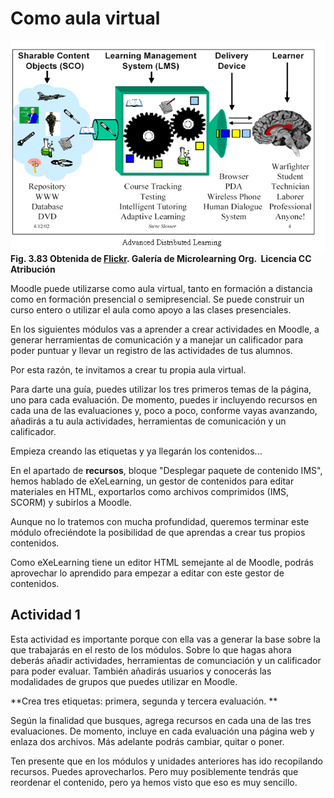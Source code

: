 
# Como aula virtual

![](https://raw.githubusercontent.com/catedu/curso-moodle/master/img/1371862876_d000792dbc_o.gif)
**Fig. 3.83 Obtenida de [Flickr](http://www.flickr.com/photos/13414078@N07/1371862876/sizes/o/in/photostream/). Galería de Microlearning Org.  Licencia CC Atribución**

Moodle puede utilizarse como aula virtual, tanto en formación a distancia como en formación presencial o semipresencial. Se puede construir un curso entero o utilizar el aula como apoyo a las clases presenciales.

En los siguientes módulos vas a aprender a crear actividades en Moodle, a generar herramientas de comunicación y a manejar un calificador para poder puntuar y llevar un registro de las actividades de tus alumnos.

Por esta razón, te invitamos a crear tu propia aula virtual.

Para darte una guía, puedes utilizar los tres primeros temas de la página, uno para cada evaluación. De momento, puedes ir incluyendo recursos en cada una de las evaluaciones y, poco a poco, conforme vayas avanzando, añadirás a tu aula actividades, herramientas de comunicación y un calificador.

Empieza creando las etiquetas y ya llegarán los contenidos...

En el apartado de **recursos**, bloque "Desplegar paquete de contenido IMS", hemos hablado de eXeLearning, un gestor de contenidos para editar materiales en HTML, exportarlos como archivos comprimidos (IMS, SCORM) y subirlos a Moodle.

Aunque no lo tratemos con mucha profundidad, queremos terminar este módulo ofreciéndote la posibilidad de que aprendas a crear tus propios contenidos.

Como eXeLearning tiene un editor HTML semejante al de Moodle, podrás aprovechar lo aprendido para empezar a editar con este gestor de contenidos.

## Actividad 1

Esta actividad es importante porque con ella vas a generar la base sobre la que trabajarás en el resto de los módulos. Sobre lo que hagas ahora deberás añadir actividades, herramientas de comunciación y un calificador para poder evaluar. También añadirás usuarios y conocerás las modalidades de grupos que puedes utilizar en Moodle.

**Crea tres etiquetas: primera, segunda y tercera evaluación. **

Según la finalidad que busques, agrega recursos en cada una de las tres evaluaciones. De momento, incluye en cada evaluación una página web y enlaza dos archivos. Más adelante podrás cambiar, quitar o poner.

Ten presente que en los módulos y unidades anteriores has ido recopilando recursos. Puedes aprovecharlos. Pero muy posiblemente tendrás que reordenar el contenido, pero ya hemos visto que eso es muy sencillo.
